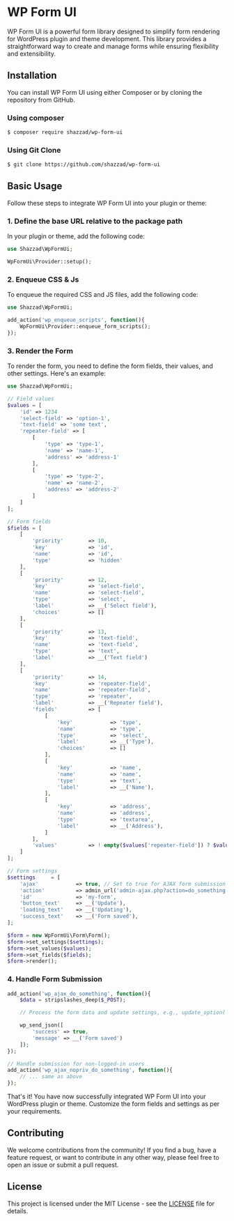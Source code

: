 # WP Form UI

WP Form UI is a powerful form library designed to simplify form rendering for WordPress plugin and theme development. This library provides a straightforward way to create and manage forms while ensuring flexibility and extensibility.

## Installation

You can install WP Form UI using either Composer or by cloning the repository from GitHub.

### Using composer
```bash
$ composer require shazzad/wp-form-ui
```

### Using Git Clone
```bash
$ git clone https://github.com/shazzad/wp-form-ui
```

## Basic Usage

Follow these steps to integrate WP Form UI into your plugin or theme:

### 1. Define the base URL relative to the package path

In your plugin or theme, add the following code:

```php
use Shazzad\WpFormUi;

WpFormUi\Provider::setup();
```

### 2. Enqueue CSS & Js

To enqueue the required CSS and JS files, add the following code:

```php
use Shazzad\WpFormUi;

add_action('wp_enqueue_scripts', function(){
    WpFormUi\Provider::enqueue_form_scripts();
});
```

### 3. Render the Form

To render the form, you need to define the form fields, their values, and other settings. Here's an example:

```php
use Shazzad\WpFormUi;

// Field values
$values = [
    'id' => 1234
    'select-field' => 'option-1',
    'text-field' => 'some text',
    'repeater-field' => [
        [
            'type' => 'type-1',
            'name' => 'name-1',
            'address' => 'address-1'
        ],
        [
            'type' => 'type-2',
            'name' => 'name-2',
            'address' => 'address-2'
        ]
    ]
];

// Form fields
$fields = [
    [
        'priority'        => 10,
        'key'             => 'id',
        'name'            => 'id',
        'type'            => 'hidden'
    ],
    [
        'priority'        => 12,
        'key'             => 'select-field',
        'name'            => 'select-field',
        'type'            => 'select',
        'label'           => __('Select field'),
        'choices'         => []
    ],
    [
        'priority'        => 13,
        'key'             => 'text-field',
        'name'            => 'text-field',
        'type'            => 'text',
        'label'           => __('Text field')
    ],
    [
        'priority'        => 14,
        'key'             => 'repeater-field',
        'name'            => 'repeater-field',
        'type'            => 'repeater',
        'label'           => __('Repeater field'),
        'fields'          => [
            [
                'key'            => 'type',
                'name'           => 'type',
                'type'           => 'select',
                'label'          => __('Type'),
                'choices'        => []
            ],
            [
                'key'            => 'name',
                'name'           => 'name',
                'type'           => 'text',
                'label'          => __('Name'),
            ],
            [
                'key'            => 'address',
                'name'           => 'address',
                'type'           => 'textarea',
                'label'          => __('Address'),
            ]
        ],
        'values'          => ! empty($values['repeater-field']) ? $values['repeater-field'] : []
    ]
];

// Form settings
$settings     = [
    'ajax'            => true, // Set to true for AJAX form submission
    'action'          => admin_url('admin-ajax.php?action=do_something'),
    'id'              => 'my-form',
    'button_text'     => __('Update'),
    'loading_text'    => __('Updating'),
    'success_text'    => __('Form saved'),
];

$form = new WpFormUi\Form\Form();
$form->set_settings($settings);
$form->set_values($values);
$form->set_fields($fields);
$form->render();
```

### 4. Handle Form Submission

```php
add_action('wp_ajax_do_something', function(){
    $data = stripslashes_deep($_POST);

    // Process the form data and update settings, e.g., update_option('my_settings', $data);

    wp_send_json([
        'success' => true,
        'message' => __('Form saved')
    ]);
});

// Handle submission for non-logged-in users
add_action('wp_ajax_nopriv_do_something', function(){
    // ... same as above
});
```

That's it! You have now successfully integrated WP Form UI into your WordPress plugin or theme. Customize the form fields and settings as per your requirements.

## Contributing

We welcome contributions from the community! If you find a bug, have a feature request, or want to contribute in any other way, please feel free to open an issue or submit a pull request.

## License

This project is licensed under the MIT License - see the [LICENSE](LICENSE) file for details.
